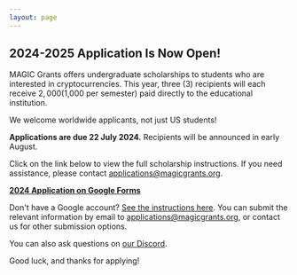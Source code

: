 ```yaml
---
layout: page
---
```


<!--
## Applications Will Open in Spring 2024

Please check back later! You can [join our Discord](https://discord.gg/YH7kFuREKY) in the meantime.
-->

## 2024-2025 Application Is Now Open!

MAGIC Grants offers undergraduate scholarships to students who are interested in cryptocurrencies. This year, three (3) recipients will each receive $2,000 ($1,000 per semester) paid directly to the educational institution.

We welcome worldwide applicants, not just US students!

**Applications are due 22 July 2024.** Recipients will be announced in early August.

Click on the link below to view the full scholarship instructions. If you need assistance, please contact [applications@magicgrants.org](mailto:applications@magicgrants.org).

**[2024 Application on Google Forms](https://docs.google.com/forms/d/e/1FAIpQLSebLtxLxWATwmXR6_WqAajLw1nHmwCOmk4UGD0Nzn-8vu_YJA/viewform)**

Don't have a Google account? [See the instructions here](/scholarships/scholarship-application/2024-Scholarship-Application.pdf). You can submit the relevant information by email to [applications@magicgrants.org](mailto:applications@magicgrants.org), or contact us for other submission options.

You can also ask questions on [our Discord](https://discord.gg/YH7kFuREKY).

Good luck, and thanks for applying!
